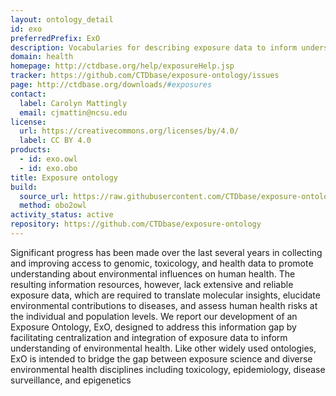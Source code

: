 ```yaml
---
layout: ontology_detail
id: exo
preferredPrefix: ExO
description: Vocabularies for describing exposure data to inform understanding of environmental health.
domain: health
homepage: http://ctdbase.org/help/exposureHelp.jsp
tracker: https://github.com/CTDbase/exposure-ontology/issues
page: http://ctdbase.org/downloads/#exposures
contact:
  label: Carolyn Mattingly
  email: cjmattin@ncsu.edu
license:
  url: https://creativecommons.org/licenses/by/4.0/
  label: CC BY 4.0
products:
  - id: exo.owl
  - id: exo.obo
title: Exposure ontology
build:
  source_url: https://raw.githubusercontent.com/CTDbase/exposure-ontology/master/src/ontology/exo.obo
  method: obo2owl
activity_status: active
repository: https://github.com/CTDbase/exposure-ontology
---
```


Significant progress has been made over the last several years in collecting and improving access to genomic, toxicology, and health data to promote understanding about environmental influences on human health.  The resulting information resources, however, lack extensive and reliable exposure data, which are required to translate molecular insights, elucidate environmental contributions to diseases, and assess human health risks at the individual and population levels.  We report our development of an Exposure Ontology, ExO, designed to address this information gap by facilitating centralization and integration of exposure data to inform understanding of environmental health. Like other widely used ontologies, ExO is intended to bridge the gap between exposure science and diverse environmental health disciplines including toxicology, epidemiology, disease surveillance, and epigenetics
